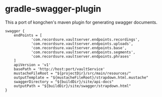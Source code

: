 gradle-swagger-plugin
=====================

This a port of kongchen's maven plugin for generating swagger documents.

```
swagger {
    endPoints = [
            'com.recordsure.vaultserver.endpoints.recordings',
            'com.recordsure.vaultserver.endpoints.uploads',
            'com.recordsure.vaultserver.endpoints.base',
            'com.recordsure.vaultserver.endpoints.segments',
            'com.recordsure.vaultserver.endpoints.phrases'
    ]
    apiVersion = 'v1'
    basePath = 'http://host:port/vaultService'
    mustacheFileRoot = "${projectDir}/src/main/resources/"
    outputTemplate = "${mustacheFileRoot}/strapdown.html.mustache"
    swaggerDirectory = "${buildDir}/site/api-docs"
    outputPath = "${buildDir}/site/swagger/strapdown.html"
}
```